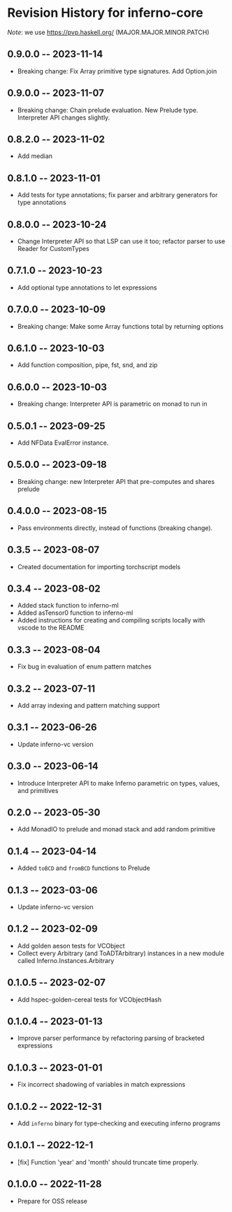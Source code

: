 # Revision History for inferno-core
*Note*: we use https://pvp.haskell.org/ (MAJOR.MAJOR.MINOR.PATCH)

## 0.9.0.0 -- 2023-11-14
* Breaking change: Fix Array primitive type signatures. Add Option.join

## 0.9.0.0 -- 2023-11-07
* Breaking change: Chain prelude evaluation. New Prelude type. Interpreter API changes slightly.

## 0.8.2.0 -- 2023-11-02
* Add median

## 0.8.1.0 -- 2023-11-01
* Add tests for type annotations; fix parser and arbitrary generators for type annotations

## 0.8.0.0 -- 2023-10-24
* Change Interpreter API so that LSP can use it too; refactor parser to use Reader for CustomTypes

## 0.7.1.0 -- 2023-10-23
* Add optional type annotations to let expressions

## 0.7.0.0 -- 2023-10-09
* Breaking change: Make some Array functions total by returning options

## 0.6.1.0 -- 2023-10-03
* Add function composition, pipe, fst, snd, and zip

## 0.6.0.0 -- 2023-10-03
* Breaking change: Interpreter API is parametric on monad to run in

## 0.5.0.1 -- 2023-09-25
* Add NFData EvalError instance.

## 0.5.0.0 -- 2023-09-18
* Breaking change: new Interpreter API that pre-computes and shares prelude

## 0.4.0.0 -- 2023-08-15
* Pass environments directly, instead of functions (breaking change).

## 0.3.5 -- 2023-08-07
* Created documentation for importing torchscript models

## 0.3.4 -- 2023-08-02
* Added stack function to inferno-ml
* Added asTensor0 function to inferno-ml
* Added instructions for creating and compiling scripts locally with vscode to the README

## 0.3.3 -- 2023-08-04
* Fix bug in evaluation of enum pattern matches

## 0.3.2 -- 2023-07-11
* Add array indexing and pattern matching support

## 0.3.1 -- 2023-06-26
* Update inferno-vc version

## 0.3.0 -- 2023-06-14
* Introduce Interpreter API to make Inferno parametric on types, values, and primitives

## 0.2.0 -- 2023-05-30
* Add MonadIO to prelude and monad stack and add random primitive

## 0.1.4 -- 2023-04-14
* Added `toBCD` and `fromBCD` functions to Prelude

## 0.1.3 -- 2023-03-06
* Update inferno-vc version

## 0.1.2 -- 2023-02-09
* Add golden aeson tests for VCObject
* Collect every Arbitrary (and ToADTArbitrary) instances in a new module called Inferno.Instances.Arbitrary 

## 0.1.0.5 -- 2023-02-07
* Add hspec-golden-cereal tests for VCObjectHash

## 0.1.0.4 -- 2023-01-13
* Improve parser performance by refactoring parsing of bracketed expressions

## 0.1.0.3 -- 2023-01-01
* Fix incorrect shadowing of variables in match expressions

## 0.1.0.2 -- 2022-12-31
* Add `inferno` binary for type-checking and executing inferno programs

## 0.1.0.1 -- 2022-12-1
* [fix] Function 'year' and 'month' should truncate time properly.

## 0.1.0.0 -- 2022-11-28
* Prepare for OSS release
